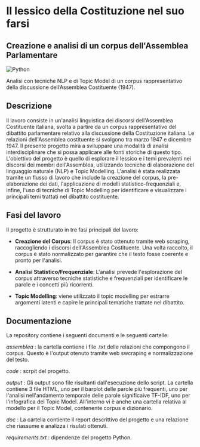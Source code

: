# Il lessico della Costituzione nel suo farsi
## Creazione e analisi di un corpus dell'Assemblea Parlamentare

![Python](https://img.shields.io/badge/Lang-Python-blue)

Analisi con tecniche NLP e di Topic Model di un corpus rappresentativo della discussione dell’Assemblea Costituente (1947).

## Descrizione 

Il lavoro consiste in un'analisi linguistica dei discorsi dell'Assemblea Costituente italiana, svolta a partire da un corpus rappresentativo del dibattito parlamentare relativo alla discussione della Costituzione italiana. Le relazioni dell'Assemblea costituente si svolgono tra marzo 1947 e dicembre 1947. Il presente progetto mira a sviluppare una modalità di analisi interdisciplinare che si possa applicare alle fonti storiche di questo tipo. L'obiettivo del progetto è quello di esplorare il lessico e i temi prevalenti nei discorsi dei membri dell'Assemblea, utilizzando tecniche di elaborazione del linguaggio naturale (NLP) e Topic Modelling. L'analisi è stata realizzata tramite un flusso di lavoro che include la creazione del corpus, la pre-elaborazione dei dati, l'applicazione di modelli statistico-frequenziali e, infine, l'uso di tecniche di Topic Modelling per identificare e visualizzare i principali temi trattati nel dibattito costituente.

## Fasi del lavoro 
Il progetto è strutturato in tre fasi principali del lavoro:

* **Creazione del Corpus**:  Il corpus è stato ottenuto tramite web scraping, raccogliendo i discorsi dell'Assemblea Costituente. Una volta raccolto, il corpus è stato normalizzato per garantire che il testo fosse coerente e pronto per l'analisi.

* **Analisi Statistico/Frequenziale**: L'analisi prevede l'esplorazione del corpus attraverso tecniche statistiche e frequenziali per identificare le parole e i concetti più ricorrenti.

* **Topic Modelling**: viene utilizzato il topic modelling per estrarre argomenti latenti e capire le principali tematiche trattate nel dibattito.

## Documentazione 
La repository contiene i seguenti documenti e le seguenti cartelle:

*assemblea* : la cartella contiene i file .txt delle relazioni che compongono il corpus. Questo è l'output otenuto tramite web swcraping e normalizzazione del testo. 

*code* : scrpit del progetto.

*output* : Gli output sono file risultanti dall'esecuzione dello script. La cartella contiene 3 file HTML, uno per il barplot delle parole più frequenti, uno per l'analisi nell'andamento temporale delle parole significaive TF-IDF, uno per l'infografica del Topic Model. All'interno vi è anche una cartella relativa al modello per il Topic Model, contenente corpus e dizionario.

*doc* : La cartella contiente il report descrittivo del progetto e una relazione che riassume e analizza i risulati ottenuti. 

*requirements.txt* : dipendenze del progetto Python.
